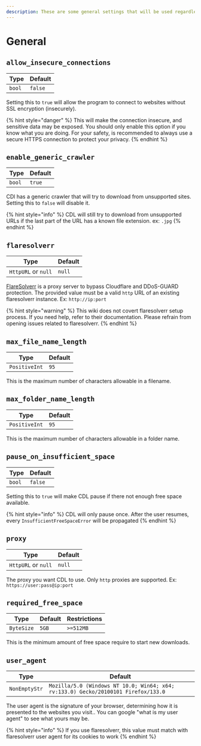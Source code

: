 ```yaml
---
description: These are some general settings that will be used regardless of which config is loaded
---
```

# General

## `allow_insecure_connections`

| Type   | Default |
| ------ | ------- |
| `bool` | `false` |

Setting this to `true` will allow the program to connect to websites without SSL encryption (insecurely).

{% hint style="danger" %}
This will make the connection insecure, and sensitive data may be exposed. You should only enable this option if you know what you are doing. For your safety, is recommended to always use a secure HTTPS connection to protect your privacy.
{% endhint %}

## `enable_generic_crawler`

| Type   | Default |
| ------ | ------- |
| `bool` | `true` |

CDl has a generic crawler that will try to download from unsupported sites. Setting this to `false` will disable it.

{% hint style="info" %}
CDL will still try to download from unsupported URLs if the last part of the URL has a known file extension. ex: `.jpg`
{% endhint %}

## `flaresolverr`

| Type                | Default |
| ------------------- | ------- |
| `HttpURL` or `null` | `null`  |

[FlareSolverr](https://github.com/FlareSolverr/FlareSolverr) is a proxy server to bypass Cloudflare and DDoS-GUARD protection. The provided value must be a valid `http` URL of an existing flaresolverr instance. Ex: `http://ip:port`

{% hint style="warning" %}
This wiki does not covert flaresolverr setup process. If you need help, refer to their documentation. Please refrain from opening issues related to flaresolverr.
{% endhint %}

## `max_file_name_length`

| Type          | Default |
| ------------- | ------- |
| `PositiveInt` | `95`    |

This is the maximum number of characters allowable in a filename.

## `max_folder_name_length`

| Type          | Default |
| ------------- | ------- |
| `PositiveInt` | `95`    |

This is the maximum number of characters allowable in a folder name.

## `pause_on_insufficient_space`

| Type   | Default |
| ------ | ------- |
| `bool` | `false` |

Setting this to `true` will make CDL pause if there not enough free space available.

{% hint style="info" %}
CDL will only pause once. After the user resumes, every `InsufficientFreeSpaceError` will be propagated
{% endhint %}

## `proxy`

| Type                | Default |
| ------------------- | ------- |
| `HttpURL` or `null` | `null`  |

The proxy you want CDL to use. Only `http` proxies are supported. Ex: `https://user:pass@ip:port`

## `required_free_space`

| Type       | Default | Restrictions |
| ---------- | ------- | ------------ |
| `ByteSize` | `5GB`   | `>=512MB`    |

This is the minimum amount of free space require to start new downloads.

## `user_agent`

| Type          | Default                                                                            |
| ------------- | ---------------------------------------------------------------------------------- |
| `NonEmptyStr` | `Mozilla/5.0 (Windows NT 10.0; Win64; x64; rv:133.0) Gecko/20100101 Firefox/133.0` |

The user agent is the signature of your browser, determining how it is presented to the websites you visit.. You can google "what is my user agent" to see what yours may be.

{% hint style="info" %}
If you use flaresolverr, this value must match with flaresolverr user agent for its cookies to work
{% endhint %}
